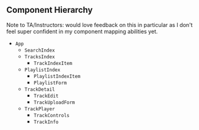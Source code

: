## Component Hierarchy

Note to TA/Instructors: would love feedback on this in particular as I don't
feel super confident in my component mapping abilities yet. <!-- REMOVE -->

* `App`
  * `SearchIndex`
  * `TracksIndex`
    * `TrackIndexItem`
  * `PlaylistIndex`
    * `PlaylistIndexItem`
    * `PlaylistForm`
  * `TrackDetail`
    * `TrackEdit`
    * `TrackUploadForm`
  * `TrackPlayer`
    * `TrackControls`
    * `TrackInfo`
